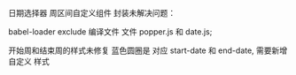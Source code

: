 


日期选择器 周区间自定义组件 封装未解决问题：

babel-loader exclude 编译文件 文件 popper.js 和 date.js;

开始周和结束周的样式未修复
蓝色圆圈是 对应 start-date 和 end-date, 需要新增自定义 样式
